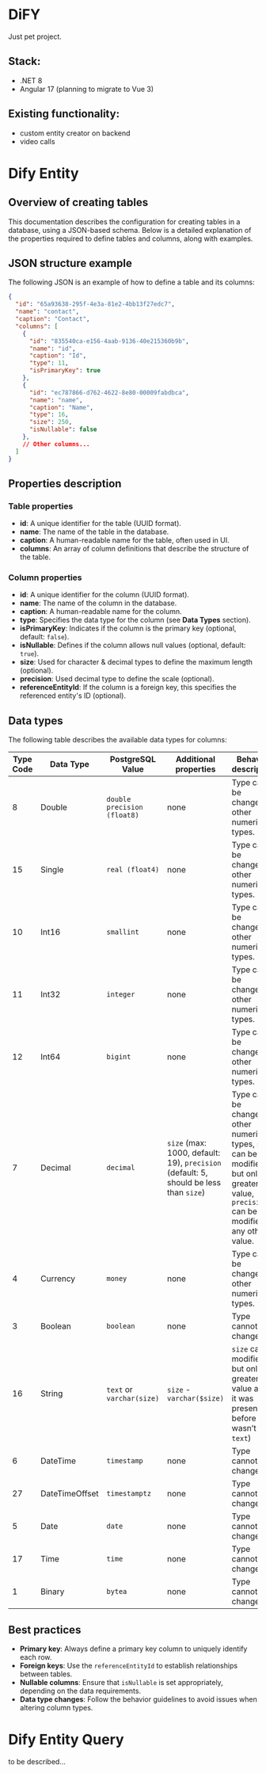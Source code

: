 # DiFY
Just pet project.
## Stack: 
- .NET 8
- Angular 17 (planning to migrate to Vue 3)

## Existing functionality: 
- custom entity creator on backend
- video calls

# Dify Entity

## Overview of creating tables
This documentation describes the configuration for creating tables in a database, using a JSON-based schema. Below is a detailed explanation of the properties required to define tables and columns, along with examples.

## JSON structure example
The following JSON is an example of how to define a table and its columns:

```json
{
  "id": "65a93638-295f-4e3a-81e2-4bb13f27edc7",
  "name": "contact",
  "caption": "Contact",
  "columns": [
    {
      "id": "835540ca-e156-4aab-9136-40e215360b9b",
      "name": "id",
      "caption": "Id",
      "type": 11,
      "isPrimaryKey": true
    },
    {
      "id": "ec787866-d762-4622-8e80-00009fabdbca",
      "name": "name",
      "caption": "Name",
      "type": 16,
      "size": 250,
      "isNullable": false
    },
    // Other columns...
  ]
}
```

## Properties description

### Table properties
- **id**: A unique identifier for the table (UUID format).
- **name**: The name of the table in the database.
- **caption**: A human-readable name for the table, often used in UI.
- **columns**: An array of column definitions that describe the structure of the table.

### Column properties
- **id**: A unique identifier for the column (UUID format).
- **name**: The name of the column in the database.
- **caption**: A human-readable name for the column.
- **type**: Specifies the data type for the column (see **Data Types** section).
- **isPrimaryKey**: Indicates if the column is the primary key (optional, default: `false`).
- **isNullable**: Defines if the column allows null values (optional, default: `true`).
- **size**: Used for character & decimal types to define the maximum length (optional).
- **precision**: Used decimal type to define the scale (optional).
- **referenceEntityId**: If the column is a foreign key, this specifies the referenced entity's ID (optional).

## Data types
The following table describes the available data types for columns:

| Type Code | Data Type       | PostgreSQL Value         | Additional properties               | Behavior description                                                                 |
|-----------|-----------------|--------------------------|-------------------------------------|---------------------------------------------------------------------------------------|
| 8         | Double          | `double precision (float8)` | none                                | Type can be changed to other numeric types.                                           |
| 15        | Single          | `real (float4)`           | none                                | Type can be changed to other numeric types.                                           |
| 10        | Int16           | `smallint`                | none                                | Type can be changed to other numeric types.                                           |
| 11        | Int32           | `integer`                 | none                                | Type can be changed to other numeric types.                                           |
| 12        | Int64           | `bigint`                  | none                                | Type can be changed to other numeric types.                                           |
| 7         | Decimal         | `decimal`                 | `size` (max: 1000, default: 19), `precision` (default: 5, should be less than `size`) | Type can be changed to other numeric types, `size` can be modified but only to greater value, `precision` can be modified to any other value.   |
| 4         | Currency        | `money`                   | none                                | Type can be changed to other numeric types.                                           |
| 3         | Boolean         | `boolean`                 | none                                | Type cannot be changed.                                                               |
| 16        | String          | `text` or `varchar(size)` | `size` - `varchar($size)`               | `size` can be modified but only to greater value and if it was present before (if it wasn’t `text`)                                      |
| 6         | DateTime        | `timestamp`               | none                                | Type cannot be changed.                                                               |
| 27        | DateTimeOffset  | `timestamptz`             | none                                | Type cannot be changed.                                                               |
| 5         | Date            | `date`                    | none                                | Type cannot be changed.                                                               |
| 17        | Time            | `time`                    | none                                | Type cannot be changed.                                                               |
| 1         | Binary          | `bytea`                   | none                                | Type cannot be changed.                                                               |

## Best practices
- **Primary key**: Always define a primary key column to uniquely identify each row.
- **Foreign keys**: Use the `referenceEntityId` to establish relationships between tables.
- **Nullable columns**: Ensure that `isNullable` is set appropriately, depending on the data requirements.
- **Data type changes**: Follow the behavior guidelines to avoid issues when altering column types.

# Dify Entity Query
to be described...